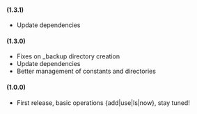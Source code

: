 #### (1.3.1)

*   Update dependencies

#### (1.3.0)

*   Fixes on \_backup directory creation
*   Update dependencies
*   Better management of constants and directories

#### (1.0.0)

*   First release, basic operations {add|use|ls|now}, stay tuned!
